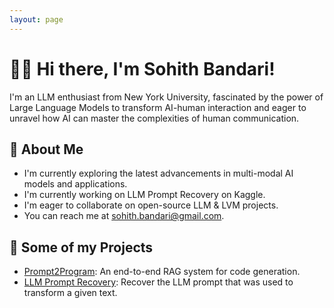 ```yaml
---
layout: page
---
```


<h1>🙋‍♂️ Hi there, I'm Sohith Bandari!</h1>
<p>I'm an LLM enthusiast from New York University, fascinated by the power of Large Language Models to transform AI-human interaction and eager to unravel how AI can master the complexities of human communication.</p>

<h2>💫 About Me</h2>
<ul>
  <li>I'm currently exploring the latest advancements in multi-modal AI models and applications.</li>
  <li>I'm currently working on LLM Prompt Recovery on Kaggle.</li>
  <li>I'm eager to collaborate on open-source LLM & LVM projects.</li>
  <li>You can reach me at <a href="mailto:sohith.bandari@gmail.com">sohith.bandari@gmail.com</a>.</li>
</ul>

<h2>🤖 Some of my Projects</h2>
<ul>
  <li><a href="https://github.com/Billa-Man/prompt2program">Prompt2Program</a>: An end-to-end RAG system for code generation.</li>
  <li><a href="https://www.kaggle.com/code/sohithbandari/llm-prompt-recovery-llama-3-2-1b">LLM Prompt Recovery</a>: Recover the LLM prompt that was used to transform a given text.</li>
</ul>


<!-- GitHub Stats -->

<!-- <div class="stats-container">
  <div class="stats-item">
    <p><strong>Top Languages:</strong></p>
    <img src='https://github-readme-stats.vercel.app/api/top-langs/?username=Billa-Man&hide_progress=true&theme=tokyonight' alt='Top Languages'/>
  </div>
  <div class="stats-item">
    <p><strong>GitHub stats:</strong></p>
    <img src='https://github-readme-stats.vercel.app/api?username=Billa-Man&hide=contribs&theme=tokyonight&show_icons=True' alt='github_stats'/>
  </div>
</div> -->